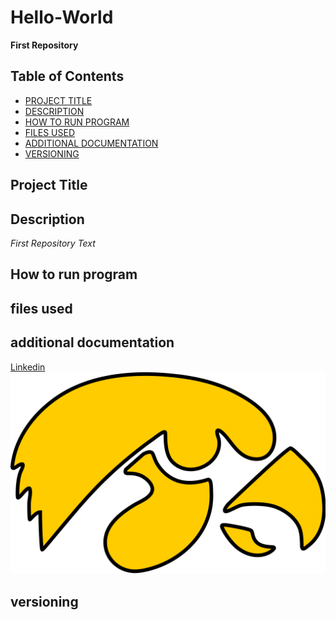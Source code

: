 # Hello-World
**First Repository**

## Table of Contents
- [PROJECT TITLE](#Project-Title)
- [DESCRIPTION](#Description)
- [HOW TO RUN PROGRAM](#How-to-run-program)
- [FILES USED](#files-used)
- [ADDITIONAL DOCUMENTATION](#additional-documentation)
- [VERSIONING](#versioning)


## Project Title
## Description
*First  Repository Text*
## How to run program
## files used
## additional documentation
[Linkedin](https://www.linkedin.com/in/justin-freeman24/)
![alt text](Hawkeye.png)
## versioning
